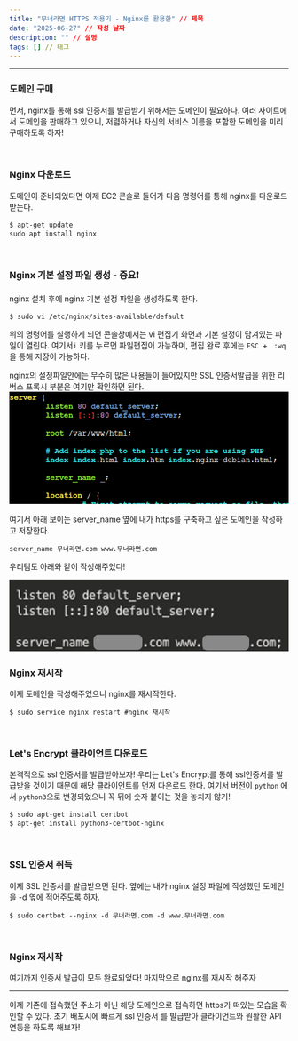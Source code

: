 ```yaml
---
title: "무너라면 HTTPS 적용기 - Nginx를 활용한" // 제목
date: "2025-06-27" // 작성 날짜
description: "" // 설명
tags: [] // 태그
---
```





---
### 도메인 구매
먼저, nginx를 통해 ssl 인증서를 발급받기 위해서는 도메인이 필요하다.
여러 사이트에서 도메인을 판매하고 있으니, 저렴하거나 자신의 서비스 이름을 포함한 도메인을 미리 구매하도록 하자!

<br>

### Nginx 다운로드
도메인이 준비되었다면 이제 EC2 콘솔로 들어가 다음 명령어를 통해 nginx를 다운로드 받는다.
```
$ apt-get update
sudo apt install nginx
```

<br>

### Nginx 기본 설정 파일 생성 - 중요❗
nginx 설치 후에 nginx 기본 설정 파일을 생성하도록 한다.
```
$ sudo vi /etc/nginx/sites-available/default
```
위의 명령어를 실행하게 되면 콘솔창에서는 vi 편집기 화면과 기본 설정이 담겨있는 파일이 열린다.
여기서`i` 키를 누르면 파일편집이 가능하며, 편집 완료 후에는 `ESC `+ ` :wq`을 통해 저장이 가능하다.

nginx의 설정파일안에는 무수히 많은 내용들이 들어있지만 SSL 인증서발급을 위한 리버스 프록시 부분은 여기만 확인하면 된다.
![img.png](img.png)

여기서 아래 보이는 server_name 옆에 내가 https를 구축하고 싶은 도메인을 작성하고 저장한다.
```
server_name 무너라면.com www.무너라면.com
```

우리팀도 아래와 같이 작성해주었다!

![img_2.png](img_2.png)

### Nginx 재시작
이제 도메인을 작성해주었으니 nginx를 재시작한다.
```
$ sudo service nginx restart #nginx 재시작
```

<br>

### Let's Encrypt 클라이언트 다운로드
본격적으로 ssl 인증서를 발급받아보자!
우리는 Let's Encrypt를 통해 ssl인증서를 발급받을 것이기 때문에
해당 클라이언트를 먼저 다운로드 한다.
여기서 버전이 `python` 에서 `python3`으로 변경되었으니 꼭 뒤에 숫자 붙이는 것을 놓치지 않기!
```
$ sudo apt-get install certbot
$ apt-get install python3-certbot-nginx
```
<br>

### SSL 인증서 취득
이제 SSL 인증서를 발급받으면 된다.
옆에는 내가 nginx 설정 파일에 작성했던 도메인을 -d 옆에 적어주도록 하자.
```
$ sudo certbot --nginx -d 무너라면.com -d www.무너라면.com
```
<br>

### Nginx 재시작
여기까지 인증서 발급이 모두 완료되었다! 마지막으로 nginx를 재시작 해주자

---

이제 기존에 접속했던 주소가 아닌 해당 도메인으로 접속하면 https가 떠있는 모습을 확인할 수 있다.
초기 배포시에 빠르게 ssl 인증서 를 발급받아 클라이언트와 원활한 API 연동을 하도록 해보자!